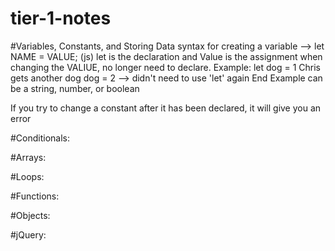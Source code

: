 # tier-1-notes

#Variables, Constants, and Storing Data
syntax for creating a variable --> let NAME = VALUE; (js)
let is the declaration and Value is the assignment
when changing the VALIUE, no longer need to declare.
Example:
let dog = 1
Chris gets another dog
dog = 2 --> didn't need to use 'let' again
End Example
can be a string, number, or boolean

If you try to change a constant after it has been declared, it will give you an error


#Conditionals:




#Arrays:




#Loops:




#Functions:




#Objects:




#jQuery:
